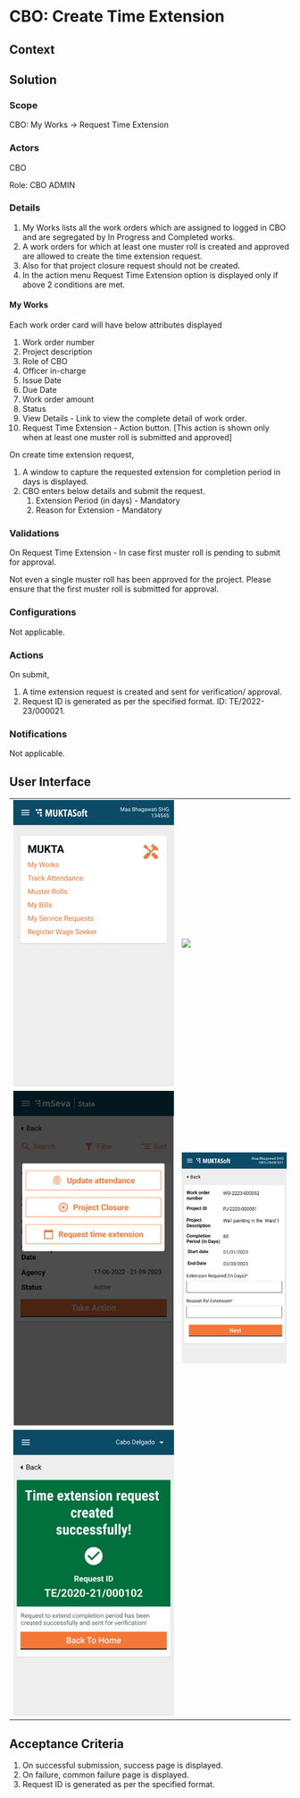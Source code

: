 # CBO: Create Time Extension

## Context

## Solution <a href="#solution" id="solution"></a>

### Scope <a href="#scope" id="scope"></a>

CBO: My Works → Request Time Extension

### Actors <a href="#actors" id="actors"></a>

CBO

Role: CBO ADMIN

### Details <a href="#details" id="details"></a>

1. My Works lists all the work orders which are assigned to logged in CBO and are segregated by In Progress and Completed works.
2. A work orders for which at least one muster roll is created and approved are allowed to create the time extension request.
3. Also for that project closure request should not be created.
4. In the action menu Request Time Extension option is displayed only if above 2 conditions are met.

#### My Works <a href="#myworks" id="myworks"></a>

Each work order card will have below attributes displayed

1. Work order number
2. Project description
3. Role of CBO
4. Officer in-charge
5. Issue Date
6. Due Date
7. Work order amount
8. Status
9. View Details - Link to view the complete detail of work order.
10. Request Time Extension - Action button. \[This action is shown only when at least one muster roll is submitted and approved]

On create time extension request,

1. A window to capture the requested extension for completion period in days is displayed.
2. CBO enters below details and submit the request.
   1. Extension Period (in days) - Mandatory
   2. Reason for Extension - Mandatory

### Validations <a href="#validations" id="validations"></a>

On Request Time Extension - In case first muster roll is pending to submit for approval.

Not even a single muster roll has been approved for the project. Please ensure that the first muster roll is submitted for approval.

### Configurations <a href="#configurations" id="configurations"></a>

Not applicable.

### Actions <a href="#actions" id="actions"></a>

On submit,

1. A time extension request is created and sent for verification/ approval.
2. Request ID is generated as per the specified format. ID: TE/2022-23/000021.

### Notifications <a href="#notifications" id="notifications"></a>

Not applicable.

## User Interface <a href="#userinterface" id="userinterface"></a>

|                                                                |                                                                              |
| -------------------------------------------------------------- | ---------------------------------------------------------------------------- |
| ![](<../../../../../../.gitbook/assets/Android - 566 (2).png>) | ![](<../../../../../../.gitbook/assets/Screenshot\_20230829-121241 (1).jpg>) |
| ![](<../../../../../../.gitbook/assets/Android - 564 (2).jpg>) | ![](<../../../../../../.gitbook/assets/WO Time Extension.jpg>)               |
| ![](<../../../../../../.gitbook/assets/Android - 565 (1).png>) |                                                                              |

## Acceptance Criteria <a href="#acceptancecriteria" id="acceptancecriteria"></a>

1. On successful submission, success page is displayed.
2. On failure, common failure page is displayed.
3. Request ID is generated as per the specified format.
